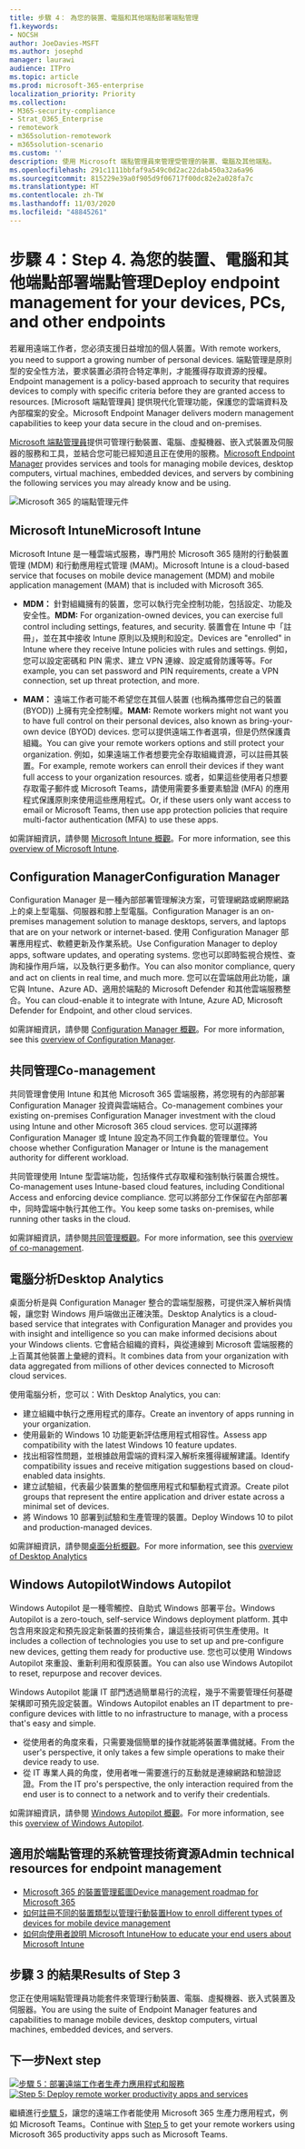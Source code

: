 ```yaml
---
title: 步驟 4： 為您的裝置、電腦和其他端點部署端點管理
f1.keywords:
- NOCSH
author: JoeDavies-MSFT
ms.author: josephd
manager: laurawi
audience: ITPro
ms.topic: article
ms.prod: microsoft-365-enterprise
localization_priority: Priority
ms.collection:
- M365-security-compliance
- Strat_O365_Enterprise
- remotework
- m365solution-remotework
- m365solution-scenario
ms.custom: ''
description: 使用 Microsoft 端點管理員來管理受管理的裝置、電腦及其他端點。
ms.openlocfilehash: 291c1111bbfaf9a549c0d2ac22dab450a32a6a96
ms.sourcegitcommit: 815229e39a0f905d9f06717f00dc82e2a028fa7c
ms.translationtype: HT
ms.contentlocale: zh-TW
ms.lasthandoff: 11/03/2020
ms.locfileid: "48845261"
---
```

# <a name="step-4-deploy-endpoint-management-for-your-devices-pcs-and-other-endpoints"></a><span data-ttu-id="45a3f-104">步驟 4：</span><span class="sxs-lookup"><span data-stu-id="45a3f-104">Step 4.</span></span> <span data-ttu-id="45a3f-105">為您的裝置、電腦和其他端點部署端點管理</span><span class="sxs-lookup"><span data-stu-id="45a3f-105">Deploy endpoint management for your devices, PCs, and other endpoints</span></span>

<span data-ttu-id="45a3f-106">若雇用遠端工作者，您必須支援日益增加的個人裝置。</span><span class="sxs-lookup"><span data-stu-id="45a3f-106">With remote workers, you need to support a growing number of personal devices.</span></span> <span data-ttu-id="45a3f-107">端點管理是原則型的安全性方法，要求裝置必須符合特定準則，才能獲得存取資源的授權。</span><span class="sxs-lookup"><span data-stu-id="45a3f-107">Endpoint management is a policy-based approach to security that requires devices to comply with specific criteria before they are granted access to resources.</span></span> <span data-ttu-id="45a3f-108">[Microsoft 端點管理員] 提供現代化管理功能，保護您的雲端資料及內部檔案的安全。</span><span class="sxs-lookup"><span data-stu-id="45a3f-108">Microsoft Endpoint Manager delivers modern management capabilities to keep your data secure in the cloud and on-premises.</span></span> 

<span data-ttu-id="45a3f-109">[Microsoft 端點管理員](https://docs.microsoft.com/mem/endpoint-manager-overview)提供可管理行動裝置、電腦、虛擬機器、嵌入式裝置及伺服器的服務和工具，並結合您可能已經知道且正在使用的服務。</span><span class="sxs-lookup"><span data-stu-id="45a3f-109">[Microsoft Endpoint Manager](https://docs.microsoft.com/mem/endpoint-manager-overview) provides services and tools for managing mobile devices, desktop computers, virtual machines, embedded devices, and servers by combining the following services you may already know and be using.</span></span>

![Microsoft 365 的端點管理元件](../media/empower-people-to-work-remotely/endpoint-managment-step-grid.png)

## <a name="microsoft-intune"></a><span data-ttu-id="45a3f-111">Microsoft Intune</span><span class="sxs-lookup"><span data-stu-id="45a3f-111">Microsoft Intune</span></span>

<span data-ttu-id="45a3f-112">Microsoft Intune 是一種雲端式服務，專門用於 Microsoft 365 隨附的行動裝置管理 (MDM) 和行動應用程式管理 (MAM)。</span><span class="sxs-lookup"><span data-stu-id="45a3f-112">Microsoft Intune is a cloud-based service that focuses on mobile device management (MDM) and mobile application management (MAM) that is included with Microsoft 365.</span></span> 

- <span data-ttu-id="45a3f-113">**MDM：** 針對組織擁有的裝置，您可以執行完全控制功能，包括設定、功能及安全性。</span><span class="sxs-lookup"><span data-stu-id="45a3f-113">**MDM:** For organization-owned devices, you can exercise full control including settings, features, and security.</span></span> <span data-ttu-id="45a3f-114">裝置會在 Intune 中「註冊」，並在其中接收 Intune 原則以及規則和設定。</span><span class="sxs-lookup"><span data-stu-id="45a3f-114">Devices are "enrolled" in Intune where they receive Intune policies with rules and settings.</span></span> <span data-ttu-id="45a3f-115">例如，您可以設定密碼和 PIN 需求、建立 VPN 連線、設定威脅防護等等。</span><span class="sxs-lookup"><span data-stu-id="45a3f-115">For example, you can set password and PIN requirements, create a VPN connection, set up threat protection, and more.</span></span>

- <span data-ttu-id="45a3f-116">**MAM：** 遠端工作者可能不希望您在其個人裝置 (也稱為攜帶您自己的裝置 (BYOD)) 上擁有完全控制權。</span><span class="sxs-lookup"><span data-stu-id="45a3f-116">**MAM:** Remote workers might not want you to have full control on their personal devices, also known as bring-your-own device (BYOD) devices.</span></span> <span data-ttu-id="45a3f-117">您可以提供遠端工作者選項，但是仍然保護貴組織。</span><span class="sxs-lookup"><span data-stu-id="45a3f-117">You can give your remote workers options and still protect your organization.</span></span> <span data-ttu-id="45a3f-118">例如，如果遠端工作者想要完全存取組織資源，可以註冊其裝置。</span><span class="sxs-lookup"><span data-stu-id="45a3f-118">For example, remote workers can enroll their devices if they want full access to your organization resources.</span></span> <span data-ttu-id="45a3f-119">或者，如果這些使用者只想要存取電子郵件或 Microsoft Teams，請使用需要多重要素驗證 (MFA) 的應用程式保護原則來使用這些應用程式。</span><span class="sxs-lookup"><span data-stu-id="45a3f-119">Or, if these users only want access to email or Microsoft Teams, then use app protection policies that require multi-factor authentication (MFA) to use these apps.</span></span>

<span data-ttu-id="45a3f-120">如需詳細資訊，請參閱 [Microsoft Intune 概觀](https://docs.microsoft.com/intune/fundamentals/what-is-intune)。</span><span class="sxs-lookup"><span data-stu-id="45a3f-120">For more information, see this [overview of Microsoft Intune](https://docs.microsoft.com/intune/fundamentals/what-is-intune).</span></span>

## <a name="configuration-manager"></a><span data-ttu-id="45a3f-121">Configuration Manager</span><span class="sxs-lookup"><span data-stu-id="45a3f-121">Configuration Manager</span></span>

<span data-ttu-id="45a3f-122">Configuration Manager 是一種內部部署管理解決方案，可管理網路或網際網路上的桌上型電腦、伺服器和膝上型電腦。</span><span class="sxs-lookup"><span data-stu-id="45a3f-122">Configuration Manager is an on-premises management solution to manage desktops, servers, and laptops that are on your network or internet-based.</span></span> <span data-ttu-id="45a3f-123">使用 Configuration Manager 部署應用程式、軟體更新及作業系統。</span><span class="sxs-lookup"><span data-stu-id="45a3f-123">Use Configuration Manager to deploy apps, software updates, and operating systems.</span></span> <span data-ttu-id="45a3f-124">您也可以即時監視合規性、查詢和操作用戶端，以及執行更多動作。</span><span class="sxs-lookup"><span data-stu-id="45a3f-124">You can also monitor compliance, query and act on clients in real time, and much more.</span></span> <span data-ttu-id="45a3f-125">您可以在雲端啟用此功能，讓它與 Intune、Azure AD、適用於端點的 Microsoft Defender 和其他雲端服務整合。</span><span class="sxs-lookup"><span data-stu-id="45a3f-125">You can cloud-enable it to integrate with Intune, Azure AD, Microsoft Defender for Endpoint, and other cloud services.</span></span> 

<span data-ttu-id="45a3f-126">如需詳細資訊，請參閱 [Configuration Manager 概觀](https://docs.microsoft.com/mem/configmgr/core/understand/introduction)。</span><span class="sxs-lookup"><span data-stu-id="45a3f-126">For more information, see this [overview of Configuration Manager](https://docs.microsoft.com/mem/configmgr/core/understand/introduction).</span></span>

## <a name="co-management"></a><span data-ttu-id="45a3f-127">共同管理</span><span class="sxs-lookup"><span data-stu-id="45a3f-127">Co-management</span></span>

<span data-ttu-id="45a3f-128">共同管理會使用 Intune 和其他 Microsoft 365 雲端服務，將您現有的內部部署 Configuration Manager 投資與雲端結合。</span><span class="sxs-lookup"><span data-stu-id="45a3f-128">Co-management combines your existing on-premises Configuration Manager investment with the cloud using Intune and other Microsoft 365 cloud services.</span></span> <span data-ttu-id="45a3f-129">您可以選擇將 Configuration Manager 或 Intune 設定為不同工作負載的管理單位。</span><span class="sxs-lookup"><span data-stu-id="45a3f-129">You choose whether Configuration Manager or Intune is the management authority for different workload.</span></span> 

<span data-ttu-id="45a3f-130">共同管理使用 Intune 型雲端功能，包括條件式存取權和強制執行裝置合規性。</span><span class="sxs-lookup"><span data-stu-id="45a3f-130">Co-management uses Intune-based cloud features, including Conditional Access and enforcing device compliance.</span></span> <span data-ttu-id="45a3f-131">您可以將部分工作保留在內部部署中，同時雲端中執行其他工作。</span><span class="sxs-lookup"><span data-stu-id="45a3f-131">You keep some tasks on-premises, while running other tasks in the cloud.</span></span>

<span data-ttu-id="45a3f-132">如需詳細資訊，請參閱[共同管理概觀](https://docs.microsoft.com/mem/configmgr/comanage/overview)。</span><span class="sxs-lookup"><span data-stu-id="45a3f-132">For more information, see this [overview of co-management](https://docs.microsoft.com/mem/configmgr/comanage/overview).</span></span>

## <a name="desktop-analytics"></a><span data-ttu-id="45a3f-133">電腦分析</span><span class="sxs-lookup"><span data-stu-id="45a3f-133">Desktop Analytics</span></span>

<span data-ttu-id="45a3f-134">桌面分析是與 Configuration Manager 整合的雲端型服務，可提供深入解析與情報，讓您對 Windows 用戶端做出正確決策。</span><span class="sxs-lookup"><span data-stu-id="45a3f-134">Desktop Analytics is a cloud-based service that integrates with Configuration Manager and provides you with insight and intelligence so you can make informed decisions about your Windows clients.</span></span> <span data-ttu-id="45a3f-135">它會結合組織的資料，與從連線到 Microsoft 雲端服務的上百萬其他裝置上彙總的資料。</span><span class="sxs-lookup"><span data-stu-id="45a3f-135">It combines data from your organization with data aggregated from millions of other devices connected to Microsoft cloud services.</span></span> 

<span data-ttu-id="45a3f-136">使用電腦分析，您可以：</span><span class="sxs-lookup"><span data-stu-id="45a3f-136">With Desktop Analytics, you can:</span></span>

- <span data-ttu-id="45a3f-137">建立組織中執行之應用程式的庫存。</span><span class="sxs-lookup"><span data-stu-id="45a3f-137">Create an inventory of apps running in your organization.</span></span>
- <span data-ttu-id="45a3f-138">使用最新的 Windows 10 功能更新評估應用程式相容性。</span><span class="sxs-lookup"><span data-stu-id="45a3f-138">Assess app compatibility with the latest Windows 10 feature updates.</span></span>
- <span data-ttu-id="45a3f-139">找出相容性問題，並根據啟用雲端的資料深入解析來獲得緩解建議。</span><span class="sxs-lookup"><span data-stu-id="45a3f-139">Identify compatibility issues and receive mitigation suggestions based on cloud-enabled data insights.</span></span>
- <span data-ttu-id="45a3f-140">建立試驗組，代表最少裝置集的整個應用程式和驅動程式資源。</span><span class="sxs-lookup"><span data-stu-id="45a3f-140">Create pilot groups that represent the entire application and driver estate across a minimal set of devices.</span></span>
- <span data-ttu-id="45a3f-141">將 Windows 10 部署到試驗和生產管理的裝置。</span><span class="sxs-lookup"><span data-stu-id="45a3f-141">Deploy Windows 10 to pilot and production-managed devices.</span></span>

<span data-ttu-id="45a3f-142">如需詳細資訊，請參閱[桌面分析概觀](https://docs.microsoft.com/mem/configmgr/desktop-analytics/overview)。</span><span class="sxs-lookup"><span data-stu-id="45a3f-142">For more information, see this [overview of Desktop Analytics](https://docs.microsoft.com/mem/configmgr/desktop-analytics/overview)</span></span>

## <a name="windows-autopilot"></a><span data-ttu-id="45a3f-143">Windows Autopilot</span><span class="sxs-lookup"><span data-stu-id="45a3f-143">Windows Autopilot</span></span>

<span data-ttu-id="45a3f-144">Windows Autopilot 是一種零觸控、自助式 Windows 部署平台。</span><span class="sxs-lookup"><span data-stu-id="45a3f-144">Windows Autopilot is a zero-touch, self-service Windows deployment platform.</span></span> <span data-ttu-id="45a3f-145">其中包含用來設定和預先設定新裝置的技術集合，讓這些技術可供生產使用。</span><span class="sxs-lookup"><span data-stu-id="45a3f-145">It includes a collection of technologies you use to set up and pre-configure new devices, getting them ready for productive use.</span></span> <span data-ttu-id="45a3f-146">您也可以使用 Windows Autopilot 來重設、重新利用和復原裝置。</span><span class="sxs-lookup"><span data-stu-id="45a3f-146">You can also use Windows Autopilot to reset, repurpose and recover devices.</span></span> 

<span data-ttu-id="45a3f-147">Windows Autopilot 能讓 IT 部門透過簡單易行的流程，幾乎不需要管理任何基礎架構即可預先設定裝置。</span><span class="sxs-lookup"><span data-stu-id="45a3f-147">Windows Autopilot enables an IT department to pre-configure devices with little to no infrastructure to manage, with a process that's easy and simple.</span></span> 

- <span data-ttu-id="45a3f-148">從使用者的角度來看，只需要幾個簡單的操作就能將裝置準備就緒。</span><span class="sxs-lookup"><span data-stu-id="45a3f-148">From the user's perspective, it only takes a few simple operations to make their device ready to use.</span></span> 
- <span data-ttu-id="45a3f-149">從 IT 專業人員的角度，使用者唯一需要進行的互動就是連線網路和驗證認證。</span><span class="sxs-lookup"><span data-stu-id="45a3f-149">From the IT pro's perspective, the only interaction required from the end user is to connect to a network and to verify their credentials.</span></span>

<span data-ttu-id="45a3f-150">如需詳細資訊，請參閱 [Windows Autopilot 概觀](https://docs.microsoft.com/windows/deployment/windows-autopilot/windows-autopilot)。</span><span class="sxs-lookup"><span data-stu-id="45a3f-150">For more information, see this [overview of Windows Autopilot](https://docs.microsoft.com/windows/deployment/windows-autopilot/windows-autopilot).</span></span>

## <a name="admin-technical-resources-for-endpoint-management"></a><span data-ttu-id="45a3f-151">適用於端點管理的系統管理技術資源</span><span class="sxs-lookup"><span data-stu-id="45a3f-151">Admin technical resources for endpoint management</span></span>

- [<span data-ttu-id="45a3f-152">Microsoft 365 的裝置管理藍圖</span><span class="sxs-lookup"><span data-stu-id="45a3f-152">Device management roadmap for Microsoft 365</span></span>](../enterprise/device-management-roadmap-microsoft-365.md)
- [<span data-ttu-id="45a3f-153">如何註冊不同的裝置類型以管理行動裝置</span><span class="sxs-lookup"><span data-stu-id="45a3f-153">How to enroll different types of devices for mobile device management</span></span>](https://docs.microsoft.com/mem/intune/enrollment/device-enrollment)
- [<span data-ttu-id="45a3f-154">如何向使用者說明 Microsoft Intune</span><span class="sxs-lookup"><span data-stu-id="45a3f-154">How to educate your end users about Microsoft Intune</span></span>](https://docs.microsoft.com/mem/intune/fundamentals/end-user-educate)
 
## <a name="results-of-step-3"></a><span data-ttu-id="45a3f-155">步驟 3 的結果</span><span class="sxs-lookup"><span data-stu-id="45a3f-155">Results of Step 3</span></span>

<span data-ttu-id="45a3f-156">您正在使用端點管理員功能套件來管理行動裝置、電腦、虛擬機器、嵌入式裝置及伺服器。</span><span class="sxs-lookup"><span data-stu-id="45a3f-156">You are using the suite of Endpoint Manager features and capabilities to manage mobile devices, desktop computers, virtual machines, embedded devices, and servers.</span></span>

## <a name="next-step"></a><span data-ttu-id="45a3f-157">下一步</span><span class="sxs-lookup"><span data-stu-id="45a3f-157">Next step</span></span>

<span data-ttu-id="45a3f-158">[![步驟 5：部署遠端工作者生產力應用程式和服務](../media/empower-people-to-work-remotely/remote-workers-step-grid-5.png)](empower-people-to-work-remotely-teams-productivity-apps.md)</span><span class="sxs-lookup"><span data-stu-id="45a3f-158">[![Step 5: Deploy remote worker productivity apps and services](../media/empower-people-to-work-remotely/remote-workers-step-grid-5.png)](empower-people-to-work-remotely-teams-productivity-apps.md)</span></span>

<span data-ttu-id="45a3f-159">繼續進行[步驟 5](empower-people-to-work-remotely-teams-productivity-apps.md)，讓您的遠端工作者能使用 Microsoft 365 生產力應用程式，例如 Microsoft Teams。</span><span class="sxs-lookup"><span data-stu-id="45a3f-159">Continue with [Step 5](empower-people-to-work-remotely-teams-productivity-apps.md) to get your remote workers using Microsoft 365 productivity apps such as Microsoft Teams.</span></span>
